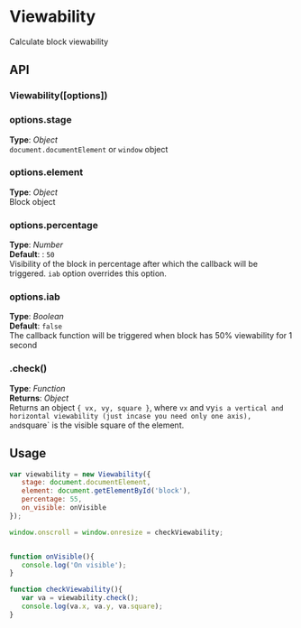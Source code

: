 # Viewability   
Calculate block viewability





## API

### Viewability([options])

### options.stage   
**Type**: _Object_  
`document.documentElement` or `window` object


### options.element  
**Type**: _Object_  
Block object


### options.percentage
**Type**: _Number_   
**Default**: : `50`  
Visibility of the block in percentage after which the callback will be triggered. `iab` option overrides this option.


### options.iab
**Type**: _Boolean_  
**Default**: `false`  
The callback function will be triggered when block has 50% viewability for 1 second   


### .check()
**Type**: _Function_  
**Returns**: _Object_  
Returns an object `{ vx, vy, square }`, where `vx` and vy` is a vertical and horizontal viewability (just incase you need only one axis), and `square` is the visible square of the element.





## Usage
```javascript
var viewability = new Viewability({
   stage: document.documentElement, 
   element: document.getElementById('block'), 
   percentage: 55,
   on_visible: onVisible
});

window.onscroll = window.onresize = checkViewability;


function onVisible(){
   console.log('On visible');
}

function checkViewability(){
   var va = viewability.check();
   console.log(va.x, va.y, va.square);
}
```

